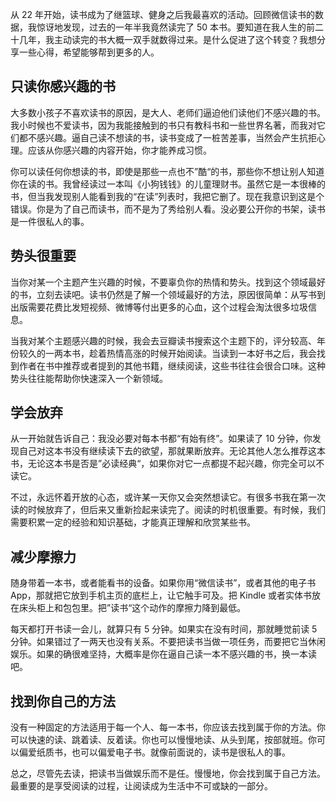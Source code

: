 从 22 年开始，读书成为了继篮球、健身之后我最喜欢的活动。回顾微信读书的数据，我惊讶地发现，过去的一年半我竟然读完了 50 本书。要知道在我人生的前二十几年，我主动读完的书大概一双手就数得过来。是什么促进了这个转变？我想分享一些心得，希望能够帮到更多的人。

## 只读你感兴趣的书

大多数小孩子不喜欢读书的原因，是大人、老师们逼迫他们读他们不感兴趣的书。我小时候也不爱读书，因为我能接触到的书只有教科书和一些世界名著，而我对它们都不感兴趣。逼自己读不想读的书，读书变成了一桩苦差事，当然会产生抗拒心理。应该从你感兴趣的内容开始，你才能养成习惯。

你可以读任何你想读的书，即使是那些一点也不”酷“的书，那些你不想让别人知道你在读的书。我曾经读过一本叫《小狗钱钱》的儿童理财书。虽然它是一本很棒的书，但当我发现别人能看到我的“在读”列表时，我把它删了。现在我意识到这是个错误。你是为了自己而读书，而不是为了秀给别人看。没必要公开你的书架，读书是一件很私人的事。

## 势头很重要

当你对某一个主题产生兴趣的时候，不要辜负你的热情和势头。找到这个领域最好的书，立刻去读吧。读书仍然是了解一个领域最好的方法，原因很简单：从写书到出版需要花费比发短视频、微博等付出更多的心血，这个过程会淘汰很多垃圾信息。

当我对某个主题感兴趣的时候，我会去豆瓣读书搜索这个主题下的，评分较高、年份较久的一两本书，趁着热情高涨的时候开始阅读。当读到一本好书之后，我会找到作者在书中推荐或者提到的其他书籍，继续阅读，这些书往往会很合口味。这种势头往往能帮助你快速深入一个新领域。

## 学会放弃

从一开始就告诉自己：我没必要对每本书都“有始有终”。如果读了 10 分钟，你发现自己对这本书没有继续读下去的欲望，那就果断放弃。无论其他人怎么推荐这本书，无论这本书是否是”必读经典“，如果你对它一点都提不起兴趣，你完全可以不读它。

不过，永远怀着开放的心态，或许某一天你又会突然想读它。有很多书我在第一次读的时候放弃了，但后来又重新捡起来读完了。阅读的时机很重要。有时候，我们需要积累一定的经验和知识基础，才能真正理解和欣赏某些书。

## 减少摩擦力

随身带着一本书，或者能看书的设备。如果你用“微信读书”，或者其他的电子书 App，那就把它放到手机主页的底栏上，让它触手可及。把 Kindle 或者实体书放在床头柜上和包包里。把”读书“这个动作的摩擦力降到最低。

每天都打开书读一会儿，就算只有 5 分钟。如果实在没有时间，那就睡觉前读 5 分钟。如果错过了一两天也没有关系。不要把读书当做一项任务，而要把它当休闲娱乐。如果的确很难坚持，大概率是你在逼自己读一本不感兴趣的书，换一本读吧。

## 找到你自己的方法

没有一种固定的方法适用于每一个人、每一本书，你应该去找到属于你的方法。你可以快速的读、跳着读、反着读。你也可以慢慢地读、从头到尾，按部就班。你可以偏爱纸质书，也可以偏爱电子书。就像前面说的，读书是很私人的事。

总之，尽管先去读，把读书当做娱乐而不是任。慢慢地，你会找到属于自己方法。最重要的是享受阅读的过程，让阅读成为生活中不可或缺的一部分。